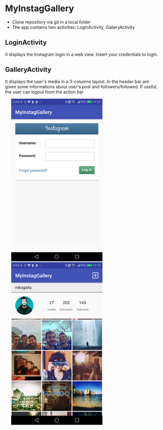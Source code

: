 # MyInstagGallery

- Clone repository via git in a local folder
- The app contains two activities: LoginActivity, GalleryActivity

## LoginActivity
It displays the Instagram login in a web view. Insert your credentials to login.
## GalleryActivity
It displays the user's media in a 3-columns layout. In the header bar are given some informations about user's post and followers/followed. If useful, the user can logout from the action bar

<div>
  <img src="https://github.com/ngallazzi/MyInstagGallery/blob/master/login.jpg?raw=true" width="300" hspace="20" />
  <img src="https://github.com/ngallazzi/MyInstagGallery/blob/master/gallery.jpg?raw=true" width="300" hspace="20"/>
</div>